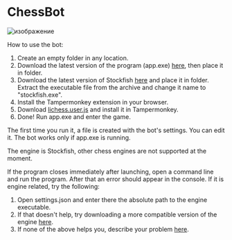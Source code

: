 # ChessBot

![изображение](https://user-images.githubusercontent.com/74320985/233668838-432f877f-10e6-4605-a73d-9eb133a4bf22.png)

How to use the bot:
1. Create an empty folder in any location.
2. Download the latest version of the program (app.exe) [here](https://github.com/ScriptingPath/ChessBot/releases/), then place it in folder.
3. Download the latest version of Stockfish [here](https://stockfishchess.org/download/) and place it in folder. Extract the executable file from the archive and change it name to "stockfish.exe".
4. Install the Tampermonkey extension in your browser.
5. Download [lichess.user.js](https://github.com/ScriptingPath/ChessBot/releases/download/v1.0.0/lichess.user.js) and install it in Tampermonkey.
6. Done! Run app.exe and enter the game.

The first time you run it, a file is created with the bot's settings. You can edit it.
The bot works only if app.exe is running.

The engine is Stockfish, other chess engines are not supported at the moment.

If the program closes immediately after launching, open a command line and run the program. After that an error should appear in the console. If it is engine related, try the following:
1. Open settings.json and enter there the absolute path to the engine executable.
2. If that doesn't help, try downloading a more compatible version of the engine [here](https://stockfishchess.org/download/).
3. If none of the above helps you, describe your problem [here](https://github.com/ScriptingPath/ChessBot/issues).
